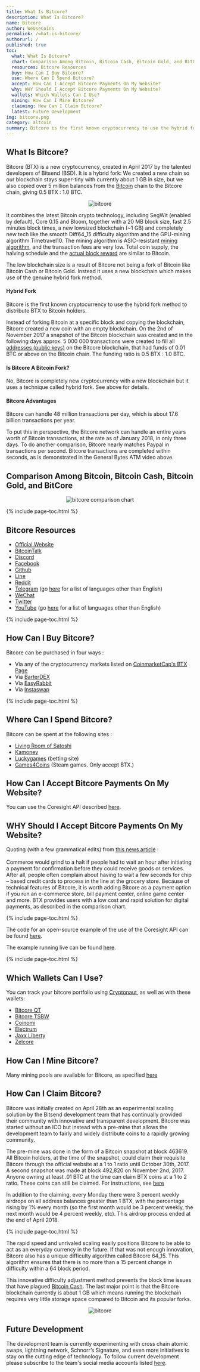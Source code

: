 ```yaml
---
title: What Is Bitcore?
description: What Is Bitcore?
name: Bitcore
author: WeUseCoins
permalink: /what-is-bitcore/
authorurl: /
published: true
toc: 
  what: What Is Bitcore?
  chart: Comparison Among Bitcoin, Bitcoin Cash, Bitcoin Gold, and BitCore
  resources: Bitcore Resources 
  buy: How Can I Buy Bitcore?
  use: Where Can I Spend Bitcore?
  accept: How Can I Accept Bitcore Payments On My Website?
  why: WHY Should I Accept Bitcore Payments On My Website?
  wallets: Which Wallets Can I Use?
  mining: How Can I Mine Bitcore?
  claiming: How Can I Claim Bitcore?
  latest: Future Development
img: bitcore.png
category: altcoin
summary: Bitcore is the first known cryptocurrency to use the hybrid fork method to distribute BTX to Bitcoin holders.
---
```


<h2 id="what">What Is Bitcore?</h2>

<p><center><script type="text/javascript" src="https://files.coinmarketcap.com/static/widget/currency.js"></script><div class="coinmarketcap-currency-widget" data-currency="bitcore" data-base="USD" data-secondary="BTC" data-ticker="true" data-rank="true" data-marketcap="true" data-volume="true" data-stats="USD" data-statsticker="false"></div></center></p>

<p>Bitcore (BTX) is a new cryptocurrency, created in April 2017 by the talented developers of Bitsend (BSD). 
It is a hybrid fork: We created a new chain so our blockchain stays super-tiny with currently about 1 GB in size, but we also copied over 5 million balances from the <a href="/what-is-bitcoin/">Bitcoin</a> chain to the Bitcore chain, giving 0.5 BTX : 1.0 BTC. </p>

<center><img src="/images/bitcore-103.jpg" alt="bitcore"></center>

<p>It combines the latest Bitcoin crypto technology, including SegWit (enabled by default), Core 0.15 and Bloom, together with a 20 MB block size, fast 2.5 minutes block times, a new lowsized blockchain (~1 GB) and completely new tech like the smooth Diff64_15 difficulty algorithm and the GPU-mining algorithm Timetravel10. The mining algorithm is ASIC-resistant <a href="/video-mining-bitcoin-and-genesis-mining/">mining algorithm</a>, and the transaction fees are very low.  Total coin supply, the halving schedule and the <a href="/video-qa-scaling-and-the-block-size-debate/">actual block reward</a> are similar to Bitcoin. </p>

<p>The low blockchain size is a result of Bitcore not being a fork of Bitcoin like Bitcoin Cash or Bitcoin Gold. Instead it uses a new blockchain which makes use of the genuine hybrid fork method. </p>

<h4>Hybrid Fork</h4>

<p>Bitcore is the first known cryptocurrency to use the hybrid fork method to distribute BTX to Bitcoin holders. </p>

<p>Instead of forking Bitcoin at a specific block and copying the blockchain, Bitcore created a new coin with an empty blockchain. On the 2nd of November 2017 a snapshot of the Bitcoin blockchain was created and in the following days approx. 5 000 000 transactions were created to fill all <a href="/public-private-keys-entropy-bitcoin-security/">addresses (public keys)</a> on the Bitcore blockchain, that had funds of 0.01 BTC or above on the Bitcoin chain. The funding ratio is 0.5 BTX : 1.0 BTC. </p>

<h4>Is Bitcore A Bitcoin Fork?</h4>

<p>No, Bitcore is completely new cryptocurrency with a new blockchain but it uses a technique called hybrid fork. See above for details. </p>

<h4>Bitcore Advantages</h4>

<p>Bitcore can handle 48 million transactions per day, which is about 17.6 billion transactions per year. </p>

<p>To put this in perspective, the Bitcore network can handle an entire years worth of Bitcoin transactions, at the rate as of January 2018, in only three days. To do another comparison, Bitcore nearly matches Paypal in transactions per second. Bitcore transactions are completed within seconds, as is demonstrated in the General Bytes ATM video above. </p>

<h2 id="chart">Comparison Among Bitcoin, Bitcoin Cash, Bitcoin Gold, and BitCore</h2>
<center><img src="/images/bitcore-102.png" alt="bitcore comparison chart"></center>

{% include page-toc.html %}

<h2 id="resources">Bitcore Resources</h2>

<ul>
<li><a href="https://bitcore.cc/">Official Website</a></li>
<li><a href="https://bitcointalk.org/index.php?topic=1883902.0">BitcoinTalk</a></li>
<li><a href="https://discordapp.com/invite/Q8uEjED">Discord</a></li>
<li><a href="https://www.facebook.com/Bitcore.Coin/">Facebook</a></li>
<li><a href="https://github.com/LIMXTEC/BitCore">Github</a></li>
<li><a href="http://line.me/ti/g/sqLCSW7TaB">Line</a></li>
<li><a href="https://www.reddit.com/r/bitcore_btx/">Reddit</a></li>
<li><a href="https://t.me/bitcore_btx_official">Telegram</a> (go <a href="https://bitcore.cc/community/">here</a> for a list of languages other than English)</li>
<li><a href="https://u.wechat.com/IFwCS4grm0THvVtuggYvtQk">WeChat</a></li>
<li><a href="https://twitter.com/bitcore_btx">Twitter</a></li>
<li><a href="https://www.youtube.com/channel/UCQ8pXce5-yN4LCtA6RzcZvQ">YouTube</a> (go <a href="https://bitcore.cc/community/">here</a> for a list of languages other than English)</li>
</ul>

{% include page-toc.html %}

<h2 id="buy">How Can I Buy Bitcore?</h2>
<p>Bitcore can be purchased in four ways :
<ul>
  <li>Via any of the cryptocurrency markets listed on <a href="https://coinmarketcap.com/currencies/bitcore/#markets">CoinmarketCap's BTX Page</a></li>
  <li>Via <a href="https://komodoplatform.com/decentralized-exchange/">BarterDEX</a></li>
  <li>Via <a href="https://easyrabbit.net/?buy=btx">EasyRabbit</a></li>
  <li>Via <a href="https://instaswap.io/">Instaswap</a></li>
</ul>
</p>
{% include page-toc.html %}

<h2 id="use">Where Can I Spend Bitcore?</h2>
<p>Bitcore can be spent at the following sites : 
<ul>
  <li><a href="https://livingroomofsatoshi.com/">Living Room of Satoshi</a></li>
  <li><a href="https://www.kamoney.com.br/">Kamoney</a></li>
  <li><a href="https://luckygames.io/">Luckygames</a> (betting site)</li>
  <li><a href="https://www.games4coins.com/">Games4Coins</a> (Steam games. Only accept BTX.)</li>
</ul>

<h2 id="accept">How Can I Accept Bitcore Payments On My Website?</h2>
<p>You can use the Coresight API described <a href="https://insight.bitcore.cc/api">here</a>.</p>

<h2 id="why">WHY Should I Accept Bitcore Payments On My Website?</h2>
<p> Quoting (with a few grammatical edits) from <a href="https://bitcore.cc/the-simplest-bitcore-wallet/">this news article</a> : <br/><br/>
Commerce would grind to a halt if people had to wait an hour after initiating a payment for confirmation before they could receive goods or services. After all, people often complain about having to wait a few seconds for chip – based credit cards to process in the line at the grocery store. Because of technical features of Bitcore, it is worth adding Bitcore as a payment option if you run an e-commerce store, bill payment center, online game center and more. BTX provides users with a low cost and rapid solution for digital payments, as described in the comparison chart.
</p>
{% include page-toc.html %}
<p>The code for an open-source example of the use of the Coresight API can be found <a href="https://github.com/dArkjON/tsbw">here</a>.</p>
<p>The example running live can be found <a href="https://bitcore.cc/tsbw/btx/">here</a>.</p>
{% include page-toc.html %}

<h2 id="wallets">Which Wallets Can I Use?</h2>
<p>You can track your bitcore portfolio using <a href="https://www.cryptonaut.org/">Cryptonaut</a>, as well as with these wallets:
<ul>
  <li><a href="https://bitcore.cc/eco-system-2/">Bitcore QT</a></li>
  <li><a href="https://bitcore.cc/tsbw/btx/">Bitcore TSBW</a></li>
  <li><a href="https://www.coinomi.com/">Coinomi</a></li>
  <li><a href="https://github.com/LIMXTEC/electrum-bitcore/releases">Electrum</a></li>
  <li><a href="https://jaxx.io/downloads.html">Jaxx Liberty</a></li>
  <li><a href="https://zeltrez.io/downloads/">Zelcore</a></li>
</ul></p>
</p>

<h2 id="mining">How Can I Mine Bitcore?</h2>
<p>Many mining pools are available for Bitcore, as specified <a href="https://bitcore.cc/eco-system-2/">here</a></p>

<h2 id="claiming">How Can I Claim Bitcore?</h4>

<p>Bitcore was initially created on April 28th as an experimental scaling solution by the Bitsend development team that has continually provided their community with innovative and transparent development. Bitcore was started without an ICO but instead with a pre-mine that allows the development team to fairly and widely distribute coins to a rapidly growing community. </p>

<p>The pre-mine was done in the form of a Bitcoin snapshot at block 463619. All Bitcoin holders, at the time of the snapshot, could  claim their requisite Bitcore through the official website at a 1 to 1 ratio until October 30th, 2017. A second snapshot was made at block 492,820 on November 2nd, 2017. Anyone owning at least .01 BTC at the time can claim BTX coins at a 1 to 2 ratio. These coins can still be claimed.  For instructions, see <a href="https://steemit.com/crypto-news/@xwerk/bitcore-btx-guide-the-2nd-snapshot-for-btc-hodlers-free-btx-or-how-it-works">here</a></p>

<p>In addition to the claiming, every Monday there were 3 percent weekly airdrops on all address balances greater than 1 BTX, with the percentage rising by 1% every month (so the first month would be 3 percent weekly, the next month would be 4 percent weekly, etc). This airdrop process ended at the end of April 2018.</p>

{% include page-toc.html %}

<p>The rapid speed and unrivaled scaling easily positions Bitcore to be able to act as an everyday currency in the future. If that was not enough innovation, Bitcore also has a unique difficulty algorithm called Bitcore 64_15. This algorithm ensures that there is no more than a 15 percent change in difficulty within a 64 block period.</p> 

<p>This innovative difficulty adjustment method prevents the block time issues that have plagued <a href="/what-is-bcash/">Bitcoin Cash</a>. The last major point is that the Bitcore blockchain currently is about 1 GB which means running the blockchain requires very little storage space compared to Bitcoin and its popular forks.</p>

<center><img src="/images/bitcore-104.jpg" alt="bitcore"></center>

<h2 id="latest">Future Development</h2>

<p>The development team is currently experimenting with cross chain atomic swaps, lightning network, Schnorr’s Signature, and even more initiatives to stay on the cutting edge of technology. To follow current development please subscribe to the team's social media accounts listed <a href="https://bitcore.cc/community/">here</a>.</p>

